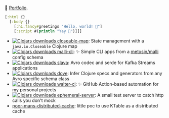 🔗 [Portfolio](https://gist.github.com/piotr-yuxuan/4a71ca1dc3c98e8572901c88b031b932).

``` clj
[:html {}
  [:body {}
    [:h1.fancy#greetings "Hello, world! 🌅"]
    [:script #(println "Yay 🎉")]]]
```

- [![Clojars downloads](https://img.shields.io/clojars/dt/piotr-yuxuan/closeable-map)
   closeable-map](https://github.com/piotr-yuxuan/closeable-map): State management with a `java.io.Closeable` Clojure map
- [![Clojars downloads](https://img.shields.io/clojars/dt/com.github.piotr-yuxuan/malli-cli)
   malli-cli](https://github.com/piotr-yuxuan/malli-cli): ✨ Simple CLI apps from a [metosin/malli](https://github.com/metosin/malli) config schema
- [![Clojars downloads](https://img.shields.io/clojars/dt/piotr-yuxuan/slava)
   slava](https://github.com/piotr-yuxuan/slava): Avro codec and serde for Kafka Streams applications
- [![Clojars downloads](https://img.shields.io/clojars/dt/dove)
   dove](https://github.com/piotr-yuxuan/dove): Infer Clojure specs and generators from any Avro specific schema class
- [![Clojars downloads](https://img.shields.io/clojars/dt/com.github.piotr-yuxuan/walter-ci)
   walter-ci](https://github.com/piotr-yuxuan/walter-ci): ✨ GitHub Action-based automation for my personal projects
- [![Clojars downloads](https://img.shields.io/clojars/dt/piotr-yuxuan/ephemeral-server)
   ephemeral-server](https://github.com/piotr-yuxuan/ephemeral-server): A small test server to catch http calls you don't mock
- [poor-mans-distributed-cache](https://github.com/piotr-yuxuan/poor-mans-distributed-cache): little poc to use KTable as a distributed cache
